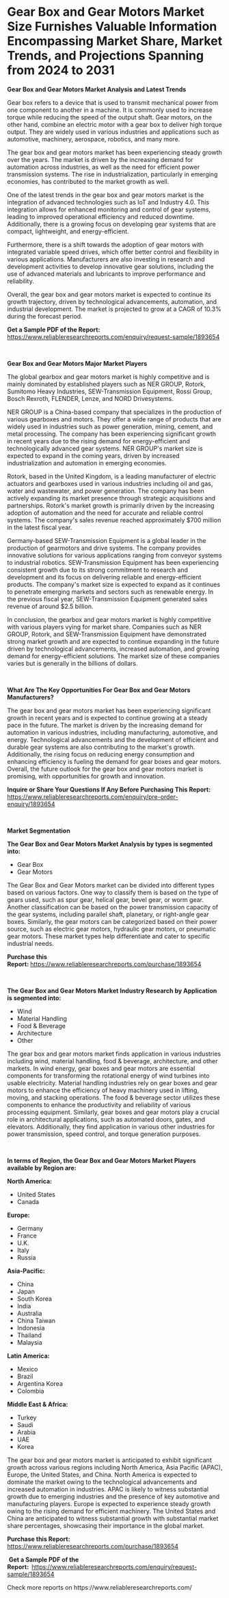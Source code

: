 <p><h1>Gear Box and Gear Motors Market Size Furnishes Valuable Information Encompassing Market Share, Market Trends, and Projections Spanning from 2024 to 2031</h1></p><p><strong>Gear Box and Gear Motors Market Analysis and Latest Trends</strong></p>
<p><p>Gear box refers to a device that is used to transmit mechanical power from one component to another in a machine. It is commonly used to increase torque while reducing the speed of the output shaft. Gear motors, on the other hand, combine an electric motor with a gear box to deliver high torque output. They are widely used in various industries and applications such as automotive, machinery, aerospace, robotics, and many more.</p><p>The gear box and gear motors market has been experiencing steady growth over the years. The market is driven by the increasing demand for automation across industries, as well as the need for efficient power transmission systems. The rise in industrialization, particularly in emerging economies, has contributed to the market growth as well.</p><p>One of the latest trends in the gear box and gear motors market is the integration of advanced technologies such as IoT and Industry 4.0. This integration allows for enhanced monitoring and control of gear systems, leading to improved operational efficiency and reduced downtime. Additionally, there is a growing focus on developing gear systems that are compact, lightweight, and energy-efficient.</p><p>Furthermore, there is a shift towards the adoption of gear motors with integrated variable speed drives, which offer better control and flexibility in various applications. Manufacturers are also investing in research and development activities to develop innovative gear solutions, including the use of advanced materials and lubricants to improve performance and reliability.</p><p>Overall, the gear box and gear motors market is expected to continue its growth trajectory, driven by technological advancements, automation, and industrial development. The market is projected to grow at a CAGR of 10.3% during the forecast period.</p></p>
<p><strong>Get a Sample PDF of the Report:&nbsp;</strong> <a href="https://www.reliableresearchreports.com/enquiry/request-sample/1893654">https://www.reliableresearchreports.com/enquiry/request-sample/1893654</a></p>
<p>&nbsp;</p>
<p><strong>Gear Box and Gear Motors Major Market Players</strong></p>
<p><p>The global gearbox and gear motors market is highly competitive and is mainly dominated by established players such as NER GROUP, Rotork, Sumitomo Heavy Industries, SEW-Transmission Equipment, Rossi Group, Bosch Rexroth, FLENDER, Lenze, and NORD Drivesystems.</p><p>NER GROUP is a China-based company that specializes in the production of various gearboxes and motors. They offer a wide range of products that are widely used in industries such as power generation, mining, cement, and metal processing. The company has been experiencing significant growth in recent years due to the rising demand for energy-efficient and technologically advanced gear systems. NER GROUP's market size is expected to expand in the coming years, driven by increased industrialization and automation in emerging economies.</p><p>Rotork, based in the United Kingdom, is a leading manufacturer of electric actuators and gearboxes used in various industries including oil and gas, water and wastewater, and power generation. The company has been actively expanding its market presence through strategic acquisitions and partnerships. Rotork's market growth is primarily driven by the increasing adoption of automation and the need for accurate and reliable control systems. The company's sales revenue reached approximately $700 million in the latest fiscal year.</p><p>Germany-based SEW-Transmission Equipment is a global leader in the production of gearmotors and drive systems. The company provides innovative solutions for various applications ranging from conveyor systems to industrial robotics. SEW-Transmission Equipment has been experiencing consistent growth due to its strong commitment to research and development and its focus on delivering reliable and energy-efficient products. The company's market size is expected to expand as it continues to penetrate emerging markets and sectors such as renewable energy. In the previous fiscal year, SEW-Transmission Equipment generated sales revenue of around $2.5 billion.</p><p>In conclusion, the gearbox and gear motors market is highly competitive with various players vying for market share. Companies such as NER GROUP, Rotork, and SEW-Transmission Equipment have demonstrated strong market growth and are expected to continue expanding in the future driven by technological advancements, increased automation, and growing demand for energy-efficient solutions. The market size of these companies varies but is generally in the billions of dollars.</p></p>
<p>&nbsp;</p>
<p><strong>What Are The Key Opportunities For Gear Box and Gear Motors Manufacturers?</strong></p>
<p><p>The gear box and gear motors market has been experiencing significant growth in recent years and is expected to continue growing at a steady pace in the future. The market is driven by the increasing demand for automation in various industries, including manufacturing, automotive, and energy. Technological advancements and the development of efficient and durable gear systems are also contributing to the market's growth. Additionally, the rising focus on reducing energy consumption and enhancing efficiency is fueling the demand for gear boxes and gear motors. Overall, the future outlook for the gear box and gear motors market is promising, with opportunities for growth and innovation.</p></p>
<p><strong>Inquire or Share Your Questions If Any Before Purchasing This Report:</strong> <a href="https://www.reliableresearchreports.com/enquiry/pre-order-enquiry/1893654">https://www.reliableresearchreports.com/enquiry/pre-order-enquiry/1893654</a></p>
<p>&nbsp;</p>
<p><strong>Market Segmentation</strong></p>
<p><strong>The Gear Box and Gear Motors Market Analysis by types is segmented into:</strong></p>
<p><ul><li>Gear Box</li><li>Gear Motors</li></ul></p>
<p><p>The Gear Box and Gear Motors market can be divided into different types based on various factors. One way to classify them is based on the type of gears used, such as spur gear, helical gear, bevel gear, or worm gear. Another classification can be based on the power transmission capacity of the gear systems, including parallel shaft, planetary, or right-angle gear boxes. Similarly, the gear motors can be categorized based on their power source, such as electric gear motors, hydraulic gear motors, or pneumatic gear motors. These market types help differentiate and cater to specific industrial needs.</p></p>
<p><strong>Purchase this Report:&nbsp;</strong><a href="https://www.reliableresearchreports.com/purchase/1893654">https://www.reliableresearchreports.com/purchase/1893654</a></p>
<p>&nbsp;</p>
<p><strong>The Gear Box and Gear Motors Market Industry Research by Application is segmented into:</strong></p>
<p><ul><li>Wind</li><li>Material Handling</li><li>Food & Beverage</li><li>Architecture</li><li>Other</li></ul></p>
<p><p>The gear box and gear motors market finds application in various industries including wind, material handling, food & beverage, architecture, and other markets. In wind energy, gear boxes and gear motors are essential components for transforming the rotational energy of wind turbines into usable electricity. Material handling industries rely on gear boxes and gear motors to enhance the efficiency of heavy machinery used in lifting, moving, and stacking operations. The food & beverage sector utilizes these components to enhance the productivity and reliability of various processing equipment. Similarly, gear boxes and gear motors play a crucial role in architectural applications, such as automated doors, gates, and elevators. Additionally, they find application in various other industries for power transmission, speed control, and torque generation purposes.</p></p>
<p>&nbsp;</p>
<p><strong>In terms of Region, the Gear Box and Gear Motors Market Players available by Region are:</strong></p>
<p>
    <p> <strong> North America: </strong>
        <ul>
            <li>United States</li>
            <li>Canada</li>
        </ul>
        </p> 
    <p> <strong> Europe: </strong>
        <ul>
            <li>Germany</li>
            <li>France</li>
            <li>U.K.</li>
            <li>Italy</li>
            <li>Russia</li>
        </ul>
        </p> 
    <p> <strong> Asia-Pacific: </strong>
        <ul>
            <li>China</li>
            <li>Japan</li>
            <li>South Korea</li>
            <li>India</li>
            <li>Australia</li>
            <li>China Taiwan</li>
            <li>Indonesia</li>
            <li>Thailand</li>
            <li>Malaysia</li>
        </ul>
        </p> 
    <p> <strong> Latin America: </strong>
        <ul>
            <li>Mexico</li>
            <li>Brazil</li>
            <li>Argentina Korea</li>
            <li>Colombia</li>
        </ul>
        </p> 
    <p> <strong> Middle East & Africa: </strong>
        <ul>
            <li>Turkey</li>
            <li>Saudi</li>
            <li>Arabia</li>
            <li>UAE</li>
            <li>Korea</li>
        </ul>
    </p>
    </p>
<p><p>The gear box and gear motors market is anticipated to exhibit significant growth across various regions including North America, Asia Pacific (APAC), Europe, the United States, and China. North America is expected to dominate the market owing to the technological advancements and increased automation in industries. APAC is likely to witness substantial growth due to emerging industries and the presence of key automotive and manufacturing players. Europe is expected to experience steady growth owing to the rising demand for efficient machinery. The United States and China are anticipated to witness substantial growth with substantial market share percentages, showcasing their importance in the global market.</p></p>
<p><strong>Purchase this Report: </strong><a href="https://www.reliableresearchreports.com/purchase/1893654">https://www.reliableresearchreports.com/purchase/1893654</a></p>
<p>&nbsp;<strong>Get a Sample PDF of the Report:&nbsp;&nbsp;</strong><a href="https://www.reliableresearchreports.com/enquiry/request-sample/1893654">https://www.reliableresearchreports.com/enquiry/request-sample/1893654</a></p>
<p><strong></strong></p>
<p>Check more reports on https://www.reliableresearchreports.com/</p>